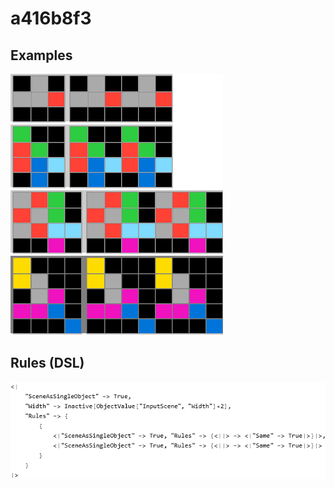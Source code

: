 # a416b8f3

## Examples

![ARC examples for a416b8f3](examples.png?raw=true)

## Rules (DSL)

![DSL rules for a416b8f3](rules.png?raw=true)

